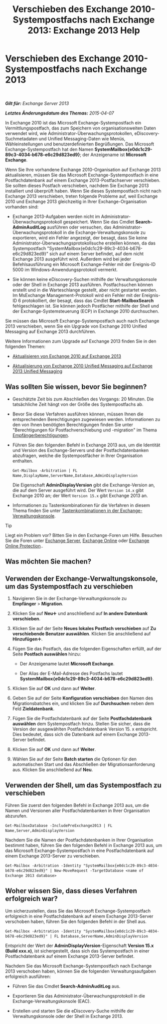 ﻿---
title: 'Verschieben des Exchange 2010-Systempostfachs nach Exchange 2013: Exchange 2013 Help'
TOCTitle: Verschieben des Exchange 2010-Systempostfachs nach Exchange 2013
ms:assetid: a3b03c4e-0bc7-41a2-885c-e9cac37566c8
ms:mtpsurl: https://technet.microsoft.com/de-de/library/Dn249849(v=EXCHG.150)
ms:contentKeyID: 54915045
ms.date: 04/24/2018
mtps_version: v=EXCHG.150
ms.translationtype: HT
---

# Verschieben des Exchange 2010-Systempostfachs nach Exchange 2013

 

_**Gilt für:** Exchange Server 2013_

_**Letztes Änderungsdatum des Themas:** 2015-04-07_

In Exchange 2010 ist das Microsoft Exchange-Systempostfach ein Vermittlungspostfach, das zum Speichern von organisationsweiten Daten verwendet wird, wie Administrator-Überwachungsprotokollen, eDiscovery-Suchmetadaten und Unified Messaging-Daten wie Menüs, Wähleinstellungen und benutzerdefinierten Begrüßungen. Das Microsoft Exchange-Systempostfach hat den Namen **SystemMailbox{e0dc1c29-89c3-4034-b678-e6c29d823ed9}**; der Anzeigename ist **Microsoft Exchange**.

Wenn Sie Ihre vorhandene Exchange 2010-Organisation auf Exchange 2013 aktualisieren, müssen Sie das Microsoft Exchange-Systempostfach in eine Postfachdatenbank auf einem Exchange 2013-Postfachserver verschieben. Sie sollten dieses Postfach verschieben, nachdem Sie Exchange 2013 installiert und überprüft haben. Wenn Sie dieses Systempostfach nicht nach Exchange 2013 verschieben, treten folgende Probleme auf, weil Exchange 2010 und Exchange 2013 gleichzeitig in Ihrer Exchange-Organisation vorhanden sind:

  - Exchange 2013-Aufgaben werden nicht im Administrator-Überwachungsprotokoll gespeichert. Wenn Sie das Cmdlet **Search-AdminAuditLog** ausführen oder versuchen, das Administrator-Überwachungsprotokoll in die Exchange-Verwaltungskonsole zu exportieren, wird ein Fehler angezeigt, der besagt, dass Sie keine Administrator-Überwachungsprotokollsuche erstellen können, da das Systempostfach "SystemMailbox{e0dc1c29-89c3-4034-b678-e6c29d823ed9}" sich auf einem Server befindet, auf dem nicht Exchange 2013 ausgeführt wird. Außerdem wird bei jeder Befehlsausführung ein Microsoft Exchange-Fehler mit der Ereignis-ID 5000 im Windows-Anwendungsprotokoll vermerkt.

  - Sie können keine eDiscovery-Suchen mithilfe der Verwaltungskonsole oder der Shell in Exchange 2013 ausführen. Postfachsuchen können erstellt und in die Warteschlange gestellt, aber nicht gestartet werden. Im MsExchange Management-Protokoll wird ein Fehler mit der Ereignis-ID 6 protokolliert, der besagt, dass das Cmdlet **Start-MailboxSearch** fehlgeschlagen ist. Sie können jedoch Postfächer mithilfe der Shell und der Exchange-Systemsteuerung (ECP) in Exchange 2010 durchsuchen.

Sie müssen das Microsoft Exchange-Systempostfach auch nach Exchange 2013 verschieben, wenn Sie ein Upgrade von Exchange 2010 Unified Messaging auf Exchange 2013 durchführen.

Weitere Informationen zum Upgrade auf Exchange 2013 finden Sie in den folgenden Themen:

  - [Aktualisieren von Exchange 2010 auf Exchange 2013](upgrade-from-exchange-2010-to-exchange-2013-exchange-2013-help.md)

  - [Aktualisierung von Exchange 2010 Unified Messaging auf Exchange 2013 Unified Messaging](upgrade-exchange-2010-um-to-exchange-2013-um-exchange-2013-help.md)

## Was sollten Sie wissen, bevor Sie beginnen?

  - Geschätzte Zeit bis zum Abschließen des Vorgangs: 20 Minuten. Die tatsächliche Zeit hängt von der Größe des Systempostfachs ab.

  - Bevor Sie diese Verfahren ausführen können, müssen Ihnen die entsprechenden Berechtigungen zugewiesen werden. Informationen zu den von Ihnen benötigten Berechtigungen finden Sie unter "Berechtigungen für Postfachverschiebung und -migration" im Thema [Empfängerberechtigungen](recipients-permissions-exchange-2013-help.md).

  - Führen Sie den folgenden Befehl in Exchange 2013 aus, um die Identität und Version des Exchange-Servers und der Postfachdatenbanken abzufragen, welche die Systempostfächer in Ihrer Organisation enthalten.
    
        Get-Mailbox -Arbitration | FL Name,DisplayName,ServerName,Database,AdminDisplayVersion
    
    Die Eigenschaft **AdminDisplayVersion** gibt die Exchange-Version an, die auf dem Server ausgeführt wird. Der Wert `Version 14.x` gibt Exchange 2010 an; der Wert `Version 15.x` gibt Exchange 2013 an.

  - Informationen zu Tastenkombinationen für die Verfahren in diesem Thema finden Sie unter [Tastenkombinationen in der Exchange-Verwaltungskonsole](keyboard-shortcuts-in-the-exchange-admin-center-exchange-online-protection-help.md).


> [!TIP]
> Liegt ein Problem vor? Bitten Sie in den Exchange-Foren um Hilfe. Besuchen Sie die Foren unter <A href="https://go.microsoft.com/fwlink/p/?linkid=60612">Exchange Server</A>, <A href="https://go.microsoft.com/fwlink/p/?linkid=267542">Exchange Online</A> oder <A href="https://go.microsoft.com/fwlink/p/?linkid=285351">Exchange Online Protection</A>..



## Was möchten Sie machen?

## Verwenden der Exchange-Verwaltungskonsole, um das Systempostfach zu verschieben

1.  Navigieren Sie in der Exchange-Verwaltungskonsole zu **Empfänger** \> **Migration**.

2.  Klicken Sie auf **Neu**![Hinzufügen (Symbol)](images/JJ218640.c1e75329-d6d7-4073-a27d-498590bbb558(EXCHG.150).gif "Hinzufügen (Symbol)") und anschließend auf **In andere Datenbank verschieben**.

3.  Klicken Sie auf der Seite **Neues lokales Postfach verschieben** auf **Zu verschiebende Benutzer auswählen**. Klicken Sie anschließend auf **Hinzufügen**![Hinzufügen (Symbol)](images/JJ218640.c1e75329-d6d7-4073-a27d-498590bbb558(EXCHG.150).gif "Hinzufügen (Symbol)").

4.  Fügen Sie das Postfach, das die folgenden Eigenschaften erfüllt, auf der Seite **Postfach auswählen** hinzu:
    
      - Der Anzeigename lautet **Microsoft Exchange**.
    
      - Der Alias der E-Mail-Adresse des Postfachs lautet **SystemMailbox{e0dc1c29-89c3-4034-b678-e6c29d823ed9}**.

5.  Klicken Sie auf **OK** und dann auf **Weiter**.

6.  Geben Sie auf der Seite **Konfiguration verschieben** den Namen des Migrationsbatches ein, und klicken Sie auf **Durchsuchen** neben dem Feld **Zieldatenbank**.

7.  Fügen Sie die Postfachdatenbank auf der Seite **Postfachdatenbank auswählen** dem Systempostfach hinzu. Stellen Sie sicher, dass die Version der ausgewählten Postfachdatenbank Version 15. x entspricht. Dies bedeutet, dass sich die Datenbank auf einem Exchange 2013-Server befindet.

8.  Klicken Sie auf **OK** und dann auf **Weiter**.

9.  Wählen Sie auf der Seite **Batch starten** die Optionen für den automatischen Start und das Abschließen der Migrationsanforderung aus. Klicken Sie anschließend auf **Neu**.

## Verwenden der Shell, um das Systempostfach zu verschieben

Führen Sie zuerst den folgenden Befehl in Exchange 2013 aus, um die Namen und Versionen aller Postfachdatenbanken in Ihrer Organisation abzurufen.

    Get-MailboxDatabase -IncludePreExchange2013 | FL Name,Server,AdminDisplayVersion

Nachdem Sie die Namen der Postfachdatenbanken in Ihrer Organisation bestimmt haben, führen Sie den folgenden Befehl in Exchange 2013 aus, um das Microsoft Exchange-Systempostfach in eine Postfachdatenbank auf einem Exchange 2013-Server zu verschieben.

    Get-Mailbox -Arbitration -Identity "SystemMailbox{e0dc1c29-89c3-4034-b678-e6c29d823ed9}" | New-MoveRequest -TargetDatabase <name of Exchange 2013 database>

## Woher wissen Sie, dass dieses Verfahren erfolgreich war?

Um sicherzustellen, dass Sie das Microsoft Exchange-Systempostfach erfolgreich in eine Postfachdatenbank auf einem Exchange 2013-Server verschoben haben, führen Sie den folgenden Befehl in der Shell aus.

    Get-Mailbox -Arbitration -Identity "SystemMailbox{e0dc1c29-89c3-4034-b678-e6c29d823ed9}" | FL Database,ServerName,AdminDisplayVersion

Entspricht der Wert der **AdminDisplayVersion**-Eigenschaft **Version 15.x (Build xxx.x)**, ist sichergestellt, dass sich das Systempostfach in einer Postfachdatenbank auf einem Exchange 2013-Server befindet.

Nachdem Sie das Microsoft Exchange-Systempostfach nach Exchange 2013 verschoben haben, können Sie die folgenden Verwaltungsaufgaben erfolgreich ausführen:

  - Führen Sie das Cmdlet **Search-AdminAuditLog** aus.

  - Exportieren Sie das Administrator-Überwachungsprotokoll in die Exchange-Verwaltungskonsole (EAC).

  - Erstellen und starten Sie die eDiscovery-Suche mithilfe der Verwaltungskonsole oder der Shell in Exchange 2013.

